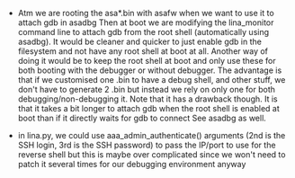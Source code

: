 
* Atm we are rooting the asa*.bin with asafw when we want to use it to attach gdb in asadbg
  Then at boot we are modifying the lina_monitor command line to attach gdb from the root shell
  (automatically using asadbg). It would be cleaner and quicker to just enable gdb in the filesystem
  and not have any root shell at boot at all. 
  Another way of doing it would be to keep the root shell at boot and only use these for both booting
  with the debugger or without debugger. The advantage is that if we customised one .bin to have a debug
  shell, and other stuff, we don't have to generate 2 .bin but instead we rely on only one for both
  debugging/non-debugging it. Note that it has a drawback though. It is that it takes a bit longer to
  attach gdb when the root shell is enabled at boot than if it directly waits for gdb to connect
  See asadbg as well.

* in lina.py, we could use aaa_admin_authenticate() arguments (2nd is the SSH login, 3rd
  is the SSH password) to pass the IP/port to use for the reverse shell
  but this is maybe over complicated since we won't need to patch it several
  times for our debugging environment anyway